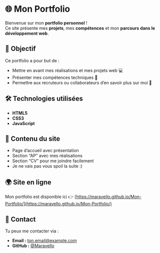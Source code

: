 # 🌐 Mon Portfolio

Bienvenue sur mon **portfolio personnel** !  
Ce site présente mes **projets**, mes **compétences** et mon **parcours dans le développement web**.

## 🚀 Objectif
Ce portfolio a pour but de :
- Mettre en avant mes réalisations et mes projets web 💻  
- Présenter mes compétences techniques 🧠  
- Permettre aux recruteurs ou collaborateurs d’en savoir plus sur moi 👋  

## 🛠️ Technologies utilisées
- **HTML5**  
- **CSS3**  
- **JavaScript**  

## 📂 Contenu du site
- Page d’accueil avec présentation  
- Section “AP” avec mes réalisations  
- Section “CV” pour me joindre facilement
- Je ne vais pas vous spoil la suite :) 

## 🌍 Site en ligne
Mon portfolio est disponible ici 👉 [https://maravello.github.io/Mon-Portfolio/](https://maravello.github.io/Mon-Portfolio/)

## 📧 Contact
Tu peux me contacter via :  
- **Email :** [ton.email@example.com](mailto:yahayac753@gmail.com)  
- **GitHub :** [@Maravello](https://github.com/Maravello)


